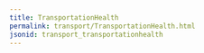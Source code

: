 ```yaml
---
title: TransportationHealth
permalink: transport/TransportationHealth.html
jsonid: transport_transportationhealth
---
```


